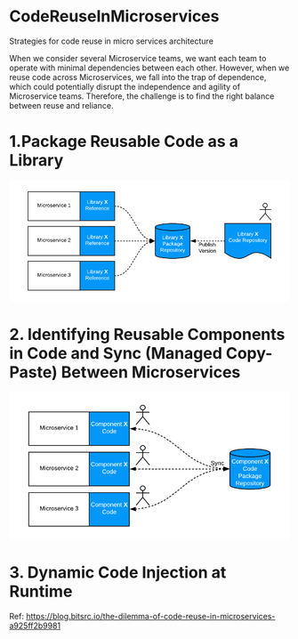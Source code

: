 # CodeReuseInMicroservices
Strategies for code reuse in micro services architecture

When we consider several Microservice teams, we want each team to operate with minimal dependencies between each other. However, when we reuse code across Microservices, we fall into the trap of dependence, which could potentially disrupt the independence and agility of Microservice teams. Therefore, the challenge is to find the right balance between reuse and reliance.
# 1.Package Reusable Code as a Library

![](https://github.com/Ravibabu-Nannuri/CodeReuseInMicroservices/blob/master/ReusableCodeAsa%20Library.png)

# 2. Identifying Reusable Components in Code and Sync (Managed Copy-Paste) Between Microservices

![](https://github.com/Ravibabu-Nannuri/CodeReuseInMicroservices/blob/master/Reusable%20Components%20in%20Code%20and%20Sync%20Between%20Microservices.png)

# 3. Dynamic Code Injection at Runtime



Ref: https://blog.bitsrc.io/the-dilemma-of-code-reuse-in-microservices-a925ff2b9981
